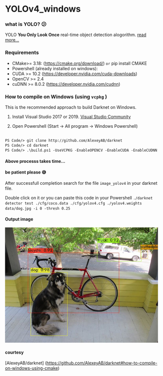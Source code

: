 # YOLOv4_windows


### what is YOLO? :confused:
YOLO **You Only Look Once** real-time object detection alogorithm.
[read more...](https://medium.com/@ODSC/overview-of-the-yolo-object-detection-algorithm-7b52a745d3e0)

### Requirements
- CMake>= 3.18: (https://cmake.org/download/) `or` pip install CMAKE
- Powershell \(already installed on windows\):
- CUDA >= 10.2 (https://developer.nvidia.com/cuda-downloads)
- OpenCV >= 2.4
- cuDNN >= 8.0.2 (https://developer.nvidia.com/cudnn)

### How to compile on Windows \(using `vcpkg` \)

This is the recommended approach to build Darknet on Windows.

1. Install Visual Studio 2017 or 2019. [Visual Studio Community](https://visualstudio.microsoft.com/vs/community/)

2. Open Powershell \(Start -> All program -> Windows Powershell\)

```

PS Code/> git clone http://github.com/AlexeyAB/darknet
PS Code/> cd darknet
PS Code/> .\build.ps1 -UseVCPKG -EnableOPENCV -EnableCUDA -EnableCUDNN

```

#### Above processs takes time... 
#### be patient please :sweat_smile:

After successfull completion search for the file `image_yolov4` in your darknet file.

Double click on it or you can paste this code in your Powershell ` ./darknet detector test ./cfg/coco.data ./cfg/yolov4.cfg ./yolov4.weights data/dog.jpg -i 0 -thresh 0.25 `

#### Output image

![](predictions.jpg)


#### courtesy 
[AlexeyAB/darknet] (https://github.com/AlexeyAB/darknet#how-to-compile-on-windows-using-cmake)

